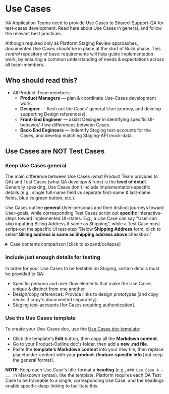 # Use Cases

VA Application Teams need to provide Use Cases to Shared-Support-QA for test-cases development.  Read here about Use Cases in general, and follow the relevant best practices.

Although required only as Platform Staging Review approaches, documented Use Cases _should_ be in place at the _start_ of Build phase.  This _central_ repository of basic requirements will help guide implementation work, by ensuring a common understanding of needs & expectations across all team-members.

## Who should read this?

- All Product-Team members:
  - **Product Managers** &mdash; plan & coordinate Use-Cases development work.
  - **Designer** &mdash; flesh out the Cases' general User journey, and develop supporting Design reference(s).
  - **Front-End Engineer** &mdash; assist Desinger in identifying specific UI-behavior/-flow differences between Cases.
  - **Back-End Engineers** &mdash; indentify Staging test-accounts for the Cases, and develop matching Staging-API mock-data.

## Use Cases are NOT Test Cases

### Keep Use Cases general

The main difference between Use Cases (what Product Team provides to QA) and Test Cases (what QA develops & runs) is the **level of detail**.  Generally speaking, Use Cases don't include implementation-specific details (e.g., single full-name field vs separate first-name & last-name fields, blue vs green button, etc.).

Use Cases outline **general** User-personas and their distinct journeys toward User-goals, while corresponding Test Cases script out **specific** interactive-steps toward implemented UI-states.  E.g., a Use Case can say "User can skip inputting Billing Address if same as Shipping", while a Test Case must script-out the specific UI test-step "Below **Shipping Address** form, click to select **Billing address is same as Shipping address above** checkbox."

<details>
  <summary>Case contents comparison [click to expand/collapse]</summary>

| Use Cases      | Test Cases       |
| --------------- | --------------- |
| **General persona/scenario descriptions**. E.g: "Authenticated LOA3 user", "On Profile page" | **Specific test preconditions**. E.g: "Signed in as `user@example.com` (John Doe)", "On https://example.com/profile" |
| **General task descriptions**. E.g: "Changes his/her Direct Deposit bank account." | **Specific system interactions**. E.g: "On update form, edit Routing number, Account type, and Account number, then click Submit." |
| **General task outcomes**. E.g: "User sees his/her bank info has been updated." | **Specific test results**. E.g: "Browser displays edited Routing number, Bank name, Account number.  Content/layout matches [this copy-deck/design-screen]."  |

</details>



### Include just enough details for testing

In order for your Use Cases to be testable on Staging, certain details must be provided to QA:

- Specific persona and user-flow elements that make the Use Cases unique & distinct from one another.
- Design/copy references: Provide links to design prototypes [and copy decks if copy's documented separately].
- Staging test-accounts [for Cases requiring authentication].

### Use the Use Cases template

To create your Use-Cases doc, use the [Use Cases doc template][use-cases-template]:

- Click the template's **Edit** button, then copy all the **Markdown content**.
- Go to your Product-Outline doc's folder, then add a **new .md file**.
- Paste the **template's Markdown content** into your new file, then replace placeholder-content with your **product-/feature-specific info** [but keep the general format].

**NOTE**: Keep each Use Case's title-format a **heading** (e.g., `### Use Case A - ...` in Markdown syntax), like the template.  Platform requires each QA Test Case to be traceable to a single, corresponding Use Case, and the headings enable specific deep-linking to facilitate this.


[use-cases-template]: https://github.com/department-of-veterans-affairs/va.gov-team/blob/master/teams/vsa/design/product-use-cases-template.md
